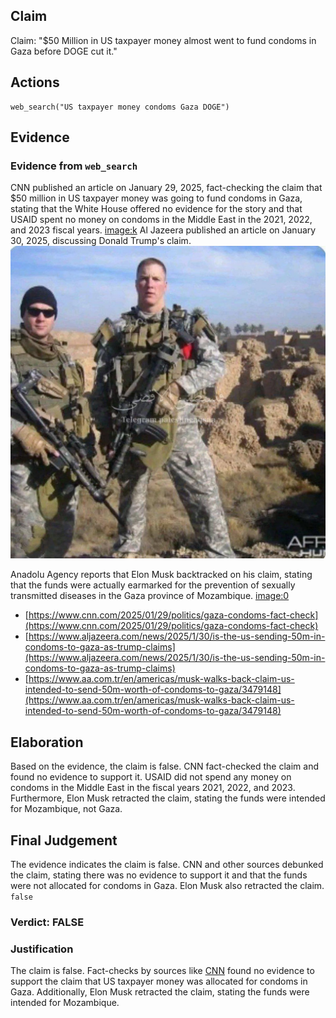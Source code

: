 ## Claim
Claim: "$50 Million in US taxpayer money almost went to fund condoms in Gaza before DOGE cut it."

## Actions
```
web_search("US taxpayer money condoms Gaza DOGE")
```

## Evidence
### Evidence from `web_search`
CNN published an article on January 29, 2025, fact-checking the claim that $50 million in US taxpayer money was going to fund condoms in Gaza, stating that the White House offered no evidence for the story and that USAID spent no money on condoms in the Middle East in the 2021, 2022, and 2023 fiscal years. <image:k> Al Jazeera published an article on January 30, 2025, discussing Donald Trump's claim. ![image 1](media/0.jpg)

Anadolu Agency reports that Elon Musk backtracked on his claim, stating that the funds were actually earmarked for the prevention of sexually transmitted diseases in the Gaza province of Mozambique. <image:0>

*   [https://www.cnn.com/2025/01/29/politics/gaza-condoms-fact-check](https://www.cnn.com/2025/01/29/politics/gaza-condoms-fact-check)
*   [https://www.aljazeera.com/news/2025/1/30/is-the-us-sending-50m-in-condoms-to-gaza-as-trump-claims](https://www.aljazeera.com/news/2025/1/30/is-the-us-sending-50m-in-condoms-to-gaza-as-trump-claims)
*   [https://www.aa.com.tr/en/americas/musk-walks-back-claim-us-intended-to-send-50m-worth-of-condoms-to-gaza/3479148](https://www.aa.com.tr/en/americas/musk-walks-back-claim-us-intended-to-send-50m-worth-of-condoms-to-gaza/3479148)


## Elaboration
Based on the evidence, the claim is false. CNN fact-checked the claim and found no evidence to support it. USAID did not spend any money on condoms in the Middle East in the fiscal years 2021, 2022, and 2023. Furthermore, Elon Musk retracted the claim, stating the funds were intended for Mozambique, not Gaza.


## Final Judgement
The evidence indicates the claim is false. CNN and other sources debunked the claim, stating there was no evidence to support it and that the funds were not allocated for condoms in Gaza. Elon Musk also retracted the claim. `false`

### Verdict: FALSE

### Justification
The claim is false. Fact-checks by sources like [CNN](https://www.cnn.com/2025/01/29/politics/gaza-condoms-fact-check) found no evidence to support the claim that US taxpayer money was allocated for condoms in Gaza. Additionally, Elon Musk retracted the claim, stating the funds were intended for Mozambique.
